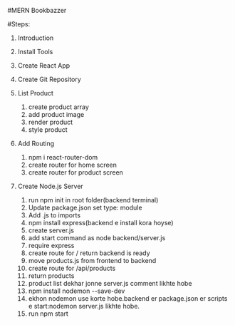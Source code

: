#MERN Bookbazzer

#Steps:

1. Introduction
2. Install Tools
3. Create React App
4. Create Git Repository
5. List Product

   1. create product array
   2. add product image
   3. render product
   4. style product

6. Add Routing

   1. npm i react-router-dom
   2. create router for home screen
   3. create router for product screen

7. Create Node.js Server
   1. run npm init in root folder(backend terminal)
   2. Update package.json set type: module
   3. Add .js to imports
   4. npm install express(backend e install kora hoyse)
   5. create server.js
   6. add start command as node backend/server.js
   7. require express
   8. create route for / return backend is ready
   9. move products.js from frontend to backend
   10. create route for /api/products
   11. return products
   12. product list dekhar jonne server.js comment likhte hobe
   <!-- backend kichu change korle seta start korar jonne bar bar server stop kore abr start korte hoy.
      ei shomossa somadhaner jonne nodemon install korte hobe
   -->
   13. npm install nodemon --save-dev
   <!--ekhane (-den) use kora hoyse karon nodemon just development er jonne use kora hobe.
   development er pore r use kora hobe na -->
   14. ekhon nodemon use korte hobe.backend er package.json er scripts e start:nodemon server.js likhte hobe.
   15. run npm start
